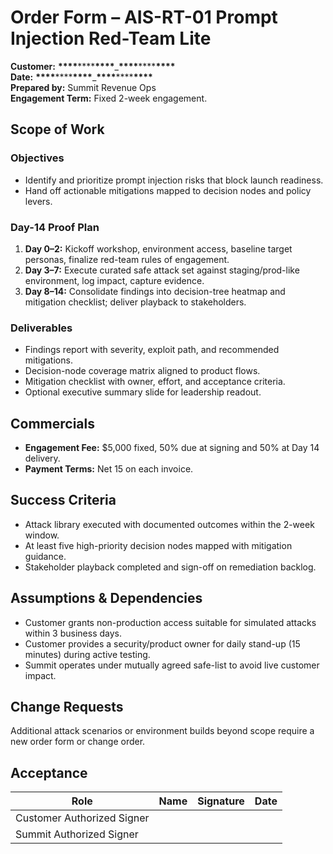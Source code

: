 # Order Form – AIS-RT-01 Prompt Injection Red-Team Lite

**Customer:** **\*\*\*\***\*\*\*\***\*\*\*\***\_**\*\*\*\***\*\*\*\***\*\*\*\***  
**Date:** **\*\*\*\***\*\*\*\***\*\*\*\***\_**\*\*\*\***\*\*\*\***\*\*\*\***  
**Prepared by:** Summit Revenue Ops  
**Engagement Term:** Fixed 2-week engagement.

## Scope of Work

### Objectives

- Identify and prioritize prompt injection risks that block launch readiness.
- Hand off actionable mitigations mapped to decision nodes and policy levers.

### Day-14 Proof Plan

1. **Day 0–2:** Kickoff workshop, environment access, baseline target personas, finalize red-team rules of engagement.
2. **Day 3–7:** Execute curated safe attack set against staging/prod-like environment, log impact, capture evidence.
3. **Day 8–14:** Consolidate findings into decision-tree heatmap and mitigation checklist; deliver playback to stakeholders.

### Deliverables

- Findings report with severity, exploit path, and recommended mitigations.
- Decision-node coverage matrix aligned to product flows.
- Mitigation checklist with owner, effort, and acceptance criteria.
- Optional executive summary slide for leadership readout.

## Commercials

- **Engagement Fee:** $5,000 fixed, 50% due at signing and 50% at Day 14 delivery.
- **Payment Terms:** Net 15 on each invoice.

## Success Criteria

- Attack library executed with documented outcomes within the 2-week window.
- At least five high-priority decision nodes mapped with mitigation guidance.
- Stakeholder playback completed and sign-off on remediation backlog.

## Assumptions & Dependencies

- Customer grants non-production access suitable for simulated attacks within 3 business days.
- Customer provides a security/product owner for daily stand-up (15 minutes) during active testing.
- Summit operates under mutually agreed safe-list to avoid live customer impact.

## Change Requests

Additional attack scenarios or environment builds beyond scope require a new order form or change order.

## Acceptance

| Role                       | Name | Signature | Date |
| -------------------------- | ---- | --------- | ---- |
| Customer Authorized Signer |      |           |      |
| Summit Authorized Signer   |      |           |      |
